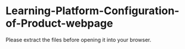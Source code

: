 # Learning-Platform-Configuration-of-Product-webpage
Please extract the files before opening it into your browser.
